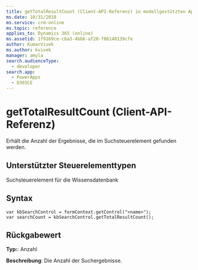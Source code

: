 ```yaml
---
title: getTotalResultCount (Client-API-Referenz) in modellgestützten Apps| MicrosoftDocs
ms.date: 10/31/2018
ms.service: crm-online
ms.topic: reference
applies_to: Dynamics 365 (online)
ms.assetid: 1f9169ce-cba3-4bb6-af20-f86140139cfe
author: KumarVivek
ms.author: kvivek
manager: amyla
search.audienceType:
  - developer
search.app:
  - PowerApps
  - D365CE
---
```

# <a name="gettotalresultcount-client-api-reference"></a>getTotalResultCount (Client-API-Referenz)



Erhält die Anzahl der Ergebnisse, die im Suchsteuerelement gefunden werden. 

## <a name="control-types-supported"></a>Unterstützter Steuerelementtypen

Suchsteuerelement für die Wissensdatenbank

## <a name="syntax"></a>Syntax

```
var kbSearchControl = formContext.getControl("<name>");
var searchCount = kbSearchControl.getTotalResultCount();
```

## <a name="return-value"></a>Rückgabewert

**Typ:**: Anzahl

**Beschreibung**: Die Anzahl der Suchergebnisse.